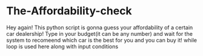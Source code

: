# The-Affordability-check
Hey again! This python script is gonna guess your affordability of a certain car dealership!
Type in your budget(it can be any number) and wait for the system to recomeend which car is the best for you and you can buy it!
while loop is used here along with input conditions
